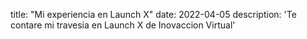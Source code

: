 title: "Mi experiencia en Launch X"
date: 2022-04-05
description: 'Te contare mi travesia en Launch X de Inovaccion Virtual'
